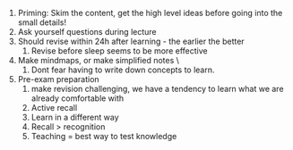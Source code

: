 1. Priming: Skim the content, get the high level ideas before going into the small details!
2. Ask yourself questions during lecture
3. Should revise within 24h after learning - the earlier the better
	1. Revise before sleep seems to be more effective
4. Make mindmaps, or make simplified notes \
	1. Dont fear having to write down concepts to learn.
5. Pre-exam preparation
	1. make revision challenging, we have a tendency to learn what we are already comfortable with
	2. Active recall
	3. Learn in a different way
	4. Recall > recognition
	5. Teaching =  best way to test knowledge